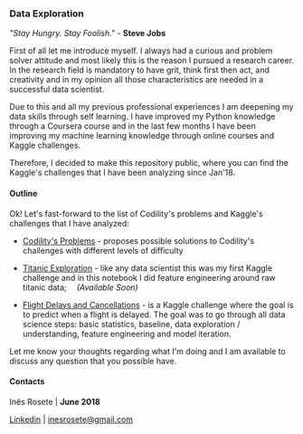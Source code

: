 ### Data Exploration

*"Stay Hungry. Stay Foolish."​* - **Steve Jobs**


First of all let me introduce myself. I always had a curious and problem solver attitude and most likely this is the reason I pursued a research career. In the research field is mandatory to have grit, think first then act, and creativity and in my opinion all those characteristics are needed in a successful data scientist.

Due to this and all my previous professional experiences I am deepening my data skills through self learning. I have improved my Python knowledge through a Coursera course and in the last few months I have been improving my machine learning knowledge through online courses and Kaggle challenges.

Therefore, I decided to make this repository public, where you can find the Kaggle's challenges that I have been analyzing since Jan'18.

#### Outline

Ok! Let's fast-forward to the list of Codility's problems and Kaggle's challenges that I have analyzed:

  * [Codility's Problems](https://github.com/inesrosete/DataScience/blob/master/python_exercises/python_exercises.md) - proposes possible solutions to Codility's challenges with different levels of difficulty

  * [Titanic Exploration](#) - like any data scientist this was my first Kaggle challenge and in this notebook I did feature engineering around raw titanic data; <img src="https://www.iconsdb.com/icons/preview/orange/star-8-xxl.png" width="10"> _(Available Soon)_ <img src="https://www.iconsdb.com/icons/preview/orange/star-8-xxl.png" width="10">

  * [Flight Delays and Cancellations](https://github.com/inesrosete/DataScience/blob/master/flight_delays/flight_delays_exploration.md) - is a Kaggle challenge where the goal is to predict when a flight is delayed. The goal was to go through all data science steps: basic statistics, baseline, data exploration / understanding, feature engineering and model iteration.

Let me know your thoughts regarding what I'm doing and I am available to discuss any question that you possible have.

#### Contacts

Inês Rosete | **June 2018**

[Linkedin](https://www.linkedin.com/in/rosete/) | inesrosete@gmail.com
